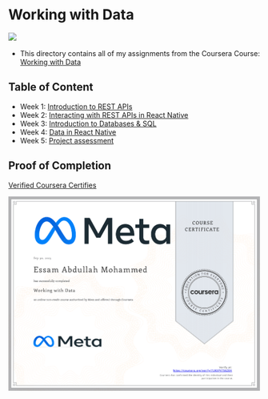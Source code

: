 # Working with Data

<img src="../logo.avif">

- This directory contains all of my assignments from the Coursera Course: [Working with Data](https://www.coursera.org/learn/meta-working-with-data)

## Table of Content

  - Week 1: [Introduction to REST APIs]()
  - Week 2: [Interacting with REST APIs in React Native]()
  - Week 3: [Introduction to Databases & SQL]()
  - Week 4: [Data in React Native]()
  - Week 5: [Project assessment]()

## Proof of Completion

<a href=""> Verified Coursera Certifies</a>

<img src="./certificate.png" alt="certificate">
